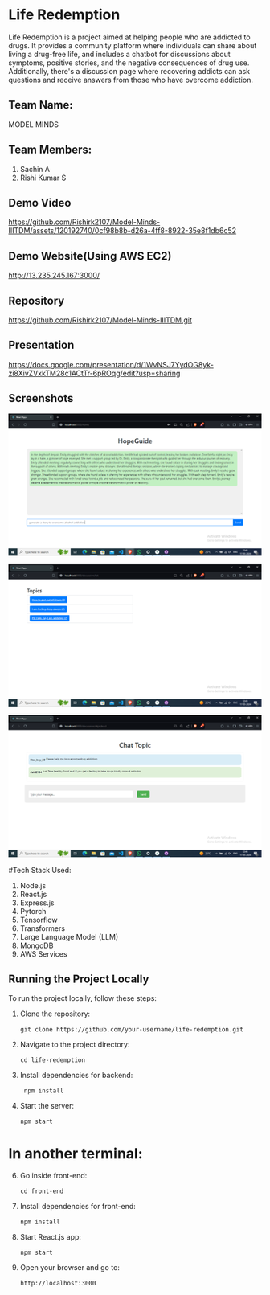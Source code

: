 # Life Redemption

Life Redemption is a project aimed at helping people who are addicted to drugs. It provides a community platform where individuals can share about living a drug-free life, and includes a chatbot for discussions about symptoms, positive stories, and the negative consequences of drug use. Additionally, there's a discussion page where recovering addicts can ask questions and receive answers from those who have overcome addiction.

## Team Name:
MODEL MINDS

## Team Members:
1. Sachin A
2. Rishi Kumar S

## Demo Video

https://github.com/Rishirk2107/Model-Minds-IIITDM/assets/120192740/0cf98b8b-d26a-4ff8-8922-35e8f1db6c52

## Demo Website(Using AWS EC2)
http://13.235.245.167:3000/

## Repository

https://github.com/Rishirk2107/Model-Minds-IIITDM.git

## Presentation

https://docs.google.com/presentation/d/1WvNSJ7YydOG8yk-zi8XivZVxkTM28c1ACtTr-6pROqg/edit?usp=sharing

## Screenshots

![Screenshot](Screenshots/Screenshot-1.png)

![Screenshot](Screenshots/Screenshot-2.png)

![Screenshot](Screenshots/Screenshot-3.png)


#Tech Stack Used:
1. Node.js
2. React.js
3. Express.js
4. Pytorch
5. Tensorflow
6. Transformers
7. Large Language Model (LLM)
8. MongoDB
9. AWS Services

## Running the Project Locally
To run the project locally, follow these steps:

1. Clone the repository:
   ```
   git clone https://github.com/your-username/life-redemption.git
   ```
2. Navigate to the project directory:
    ```
   cd life-redemption
    ```
3. Install dependencies for backend:
    ```
     npm install
    ```
4. Start the server:
    ```
    npm start
    ```
# In another terminal:

6. Go inside front-end:
    ```
    cd front-end
    ```
10. Install dependencies for front-end:
    ```
    npm install
    ```
14. Start React.js app:
    ```
    npm start
    ```
16. Open your browser and go to:
    ```
    http://localhost:3000
    ```
